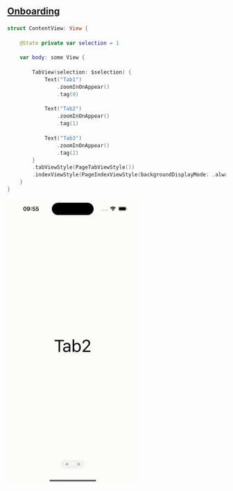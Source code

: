 ## [Onboarding](https://dev.to/domanovdev/swiftui-onboarding-view-1165)

```swift
struct ContentView: View {

    @State private var selection = 1
    
    var body: some View {
        
        TabView(selection: $selection) {
            Text("Tab1")
                .zoomInOnAppear()
                .tag(0)
            
            Text("Tab2")
                .zoomInOnAppear()
                .tag(1)
            
            Text("Tab3")
                .zoomInOnAppear()
                .tag(2)
        }
        .tabViewStyle(PageTabViewStyle())
        .indexViewStyle(PageIndexViewStyle(backgroundDisplayMode: .always))
    }
}
```

<img src="preview.gif" width="60%" >
